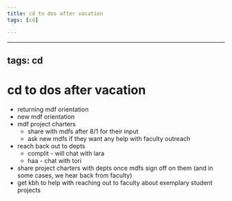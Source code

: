 ```yaml
---
title: cd to dos after vacation
tags: [cd]

---
```


---
tags: cd
---

# cd to dos after vacation

* returning mdf orientation
* new mdf orientation
* mdf project charters
    * share with mdfs after 8/1 for their input
    * ask new mdfs if they want any help with faculty outreach
* reach back out to depts
    * complit - will chat with lara
    * haa - chat with tori
* share project charters with depts once mdfs sign off on them (and in some cases, we hear back from faculty)
* get kbh to help with reaching out to faculty about exemplary student projects
